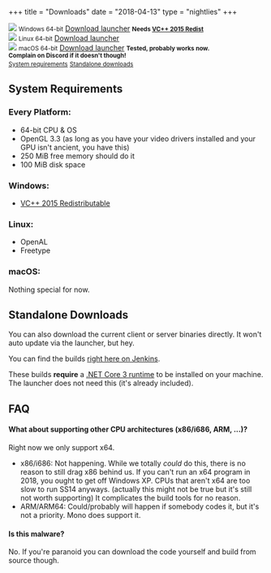 +++
title = "Downloads"
date = "2018-04-13"
type = "nightlies"
+++

<div id="download-container">
	<div class="download">
		<a href="https://github.com/space-wizards/SS14.Launcher/releases/download/v0.2.0/SS14.Launcher_Windows.zip"><img src="/images/Windows_logo_2012.svg" class="download-image"/></a>
		<small>Windows 64-bit</small>
		<a class="download-link" href="https://github.com/space-wizards/SS14.Launcher/releases/download/v0.2.0/SS14.Launcher_Windows.zip">Download launcher</a>
		<small><strong>Needs <a href="https://aka.ms/vs/16/release/vc_redist.x64.exe">VC++ 2015 Redist</a></strong></small>
	</div>
	<div class="download">
		<a href="https://github.com/space-wizards/SS14.Launcher/releases/download/v0.2.0/SS14.Launcher_Linux.zip"><img src="/images/tux.svg" class="download-image"/></a>
		<small>Linux 64-bit</small>
		<a class="download-link" href="https://github.com/space-wizards/SS14.Launcher/releases/download/v0.2.0/SS14.Launcher_Linux.zip">Download launcher</a>
	</div>
	<div class="download">
		<a href="https://github.com/space-wizards/SS14.Launcher/releases/download/v0.2.1/SS14.Launcher_macOS.zip"><img src="/images/Apple_logo.svg" class="download-image"/></a>
		<small>macOS 64-bit</small>
		<a class="download-link" href="https://github.com/space-wizards/SS14.Launcher/releases/download/v0.2.1/SS14.Launcher_macOS.zip">Download launcher</a>
		<small><strong>Tested, probably works now.<br/>Complain on Discord if it doesn't though!</strong></small>
	</div>
</div>

<div id="download-sublinks">
	<small><a href="/about/nightlies/#system-requirements">System requirements</a></small>
	<small><a href="/about/nightlies/#standalone-downloads">Standalone downloads</a></small>
</div>

## System Requirements

### Every Platform:

* 64-bit CPU & OS
* OpenGL 3.3 (as long as you have your video drivers installed and your GPU isn't ancient, you have this)
* 250 MiB free memory should do it
* 100 MiB disk space

### Windows:

* [VC++ 2015 Redistributable](https://aka.ms/vs/16/release/vc_redist.x64.exe)

### Linux:

* OpenAL
* Freetype

### macOS:

Nothing special for now.

## Standalone Downloads

You can also download the current client or server binaries directly. It won't auto update via the launcher, but hey.

You can find the builds [right here on Jenkins](https://builds.spacestation14.io/jenkins/job/SS14%20Content/).

These builds **require** a [.NET Core 3 runtime](https://dotnet.microsoft.com/download) to be installed on your machine. The launcher does not need this (it's already included).

## FAQ

####  What about supporting other CPU architectures (x86/i686, ARM, ...)?

Right now we only support x64.

* x86/i686: Not happening. While we totally *could* do this, there is no reason to still drag x86 behind us. If you can't run an x64 program in 2018, you ought to get off Windows XP. CPUs that aren't x64 are too slow to run SS14 anyways. (actually this might not be true but it's still not worth supporting) It complicates the build tools for no reason.
* ARM/ARM64: Could/probably will happen if somebody codes it, but it's not a priority. Mono does support it.

####  Is this malware?

No. If you're paranoid you can download the code yourself and build from source though.
